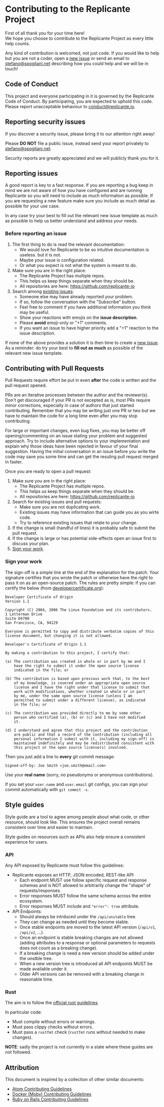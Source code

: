 # Contributing to the Replicante Project
First of all thank you for your time here!  
We hope you choose to contribute to the Replicante Project as every little help counts.

Any kind of contribution is welcomed, not just code.
If you would like to help but you are not a coder, open a
[new issue](https://github.com/replicante-io/webui/issues/new/choose) or send an email to
[stefano@spogliani.net](stefano@spogliani.net) describing how you could help and we will be in touch!


## Code of Conduct
This project and everyone participating in it is governed by the Replicante Code of Conduct.
By participating, you are expected to uphold this code.
Please report unacceptable behaviour to [conduct@replicante.io](mailto:conduct@replicante.io).


## Reporting security issues
If you discover a security issue, please bring it to our attention right away!

Please **DO NOT** file a public issue, instead send your report privately to
[stefano@spogliani.net](stefano@spogliani.net).

Security reports are greatly appreciated and we will publicly thank you for it.


## Reporting issues
A good report is key to a fast response.
If you are reporting a bug keep in mind we are not aware of how you have configured and are
running Replicante so you will need to include as much information as possible.
If you are requesting a new feature make sure you include as much detail as possible for your
use case.

In any case try your best to fill out the relevant new issue template as much as possible
to help us better understand and address your needs.

### Before reporting an issue

  1. The first thing to do is read the relevant documentation:
     * We would love for Replicante to be so intuitive documentation is useless. but it is not.
     * Maybe your issue is configuration related.
     * Or what you expect is not what the system is meant to do.
  2. Make sure you are in the right place:
     * The Replicante Project has multiple repos.
     * This helps us keep things separate when they should be.
     * All repositories are here: https://github.com/replicante-io
  3. Search among [existing issues](https://github.com/replicante-io/webui/issues):
     * Someone else may have already reported your problem.
     * If so, follow the conversation with the "Subscribe" button.
     * Feel free to comment if you have additional information you think may be useful.
     * Show your reactions with emojis on the **issue description**.
     * Please **avoid** emoji-only or "+1" comments.
     * If you want an issue to have higher priority add a "+1" reaction to the issue description.

If none of the above provides a solution it is then time to create a
[new issue](https://github.com/replicante-io/replicante/webui/new/choose).
As a reminder: do try your best to **fill out as much** as possible of the relevant
new issue template.


## Contributing with Pull Requests
Pull Requests require effort be put in even **after** the code is written and the pull request opened.

PRs are an iterative processes between the author and the reviewer(s).
Don't get discouraged if your PR is not excepted as is, most PRs require minor corrections,
especially in case of authors that just started contributing.
Remember that you may be writing just one PR or two but we have to maintain the code
for a long time even after you may stop contributing.

For large or important changes, even bug fixes, you may be better off
opening/commenting on an issue stating your problem and suggested approach.
Try to include alternative options to your implementation and explain why those
ideas have been rejected in favour of your final suggestion.
Having the initial conversation in an issue before you write the code may save you some time
and can get the resuling pull request merged in faster.

Once you are ready to open a pull request:

  1. Make sure you are in the right place:
     * The Replicante Project has multiple repos.
     * This helps us keep things separate when they should be.
     * All repositories are here: https://github.com/replicante-io
  2. Search for existing issues and pull requests:
     * Make sure you are not duplicating work.
     * Existing issues may have information that can guide you as you wirte code.
     * Try to reference existing issues that relate to your change.
  3. If the change is small (handful of lines) it is probably safe to submit the pull request.
  4. If the change is large or has potential side-effects open an issue first to discuss your plan.
  5. [Sign your work](#sign-your-work).


### Sign your work
The sign-off is a simple line at the end of the explanation for the patch. Your
signature certifies that you wrote the patch or otherwise have the right to pass
it on as an open-source patch. The rules are pretty simple: if you can certify
the below (from [developercertificate.org](http://developercertificate.org/)):

```
Developer Certificate of Origin
Version 1.1

Copyright (C) 2004, 2006 The Linux Foundation and its contributors.
1 Letterman Drive
Suite D4700
San Francisco, CA, 94129

Everyone is permitted to copy and distribute verbatim copies of this
license document, but changing it is not allowed.

Developer's Certificate of Origin 1.1

By making a contribution to this project, I certify that:

(a) The contribution was created in whole or in part by me and I
    have the right to submit it under the open source license
    indicated in the file; or

(b) The contribution is based upon previous work that, to the best
    of my knowledge, is covered under an appropriate open source
    license and I have the right under that license to submit that
    work with modifications, whether created in whole or in part
    by me, under the same open source license (unless I am
    permitted to submit under a different license), as indicated
    in the file; or

(c) The contribution was provided directly to me by some other
    person who certified (a), (b) or (c) and I have not modified
    it.

(d) I understand and agree that this project and the contribution
    are public and that a record of the contribution (including all
    personal information I submit with it, including my sign-off) is
    maintained indefinitely and may be redistributed consistent with
    this project or the open source license(s) involved.
```

Then you just add a line to **every** git commit message:

    Signed-off-by: Joe Smith <joe.smith@email.com>

Use your **real name** (sorry, no pseudonyms or anonymous contributions).

If you set your `user.name` and `user.email` git configs, you can sign your
commit automatically with `git commit -s`.


## Style guides
Style guide are a tool to agree among people about what code, or other resource, should look like.
This ensures the project overall remains consistent over time and easier to maintain.

Style guides on resources such as APIs also help ensure a consistent experience for users.


### API
Any API exposed by Replicante must follow this guidelines:

  * Replicante exposes an HTTP, JSON encoded, REST-like API:
    * Each endpoint MUST use follow specific request and response schemas and is
      NOT allowed to arbitrarily change the "shape" of requests/responses.
    * Error responses MUST follow the same schema across the entire ecosystem.
    * Error responses MUST include and `"error": true` attribute.
  * API Endpoints:
    * Should always be intrduced under the `/api/unstable` tree.
    * They can change as needed until they become stable.
    * Once stable endpoints are moved to the latest API version (`/api/v1`, `/api/v2`, ...).
    * Once an endpoint is stable breaking changes are not allowed (adding attributes to a response
      or optional parameters to requests does not count as a breaking change).
    * If a breaking change is need a new version should be added under the unstble tree.
    * When a new version tree is introduced all API endpoints MUST be made available under it.
    * Older API versions can be removed with a breaking change in reasonable time.


### Rust
The aim is to follow the [official rust guidelines](https://github.com/rust-dev-tools/fmt-rfcs/blob/master/guide/guide.md).

In particular code:

  * Must compile without errors or warnings.
  * Must pass clippy checks without errors.
  * Must pass a `rustfmt` check (`rustfmt` runs without needed to make changes).

**NOTE**: sadly the project is not currently in a state where these guides are not followed.


## Attribution
This document is inspired by a collection of other similar documents:

  * [Atom Contributing Guidelines](https://github.com/atom/atom/blob/master/CONTRIBUTING.md)
  * [Docker (Moby) Contributing Guidelines](https://github.com/moby/moby/blob/master/CONTRIBUTING.md)
  * [Ruby on Rails Contributing Guidelines](https://github.com/rails/rails/blob/master/CONTRIBUTING.md)
